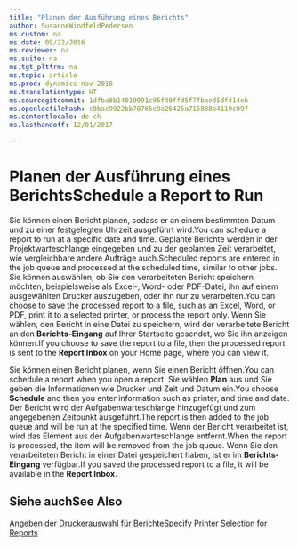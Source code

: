 ```yaml
---
title: "Planen der Ausführung eines Berichts"
author: SusanneWindfeldPedersen
ms.custom: na
ms.date: 09/22/2016
ms.reviewer: na
ms.suite: na
ms.tgt_pltfrm: na
ms.topic: article
ms.prod: dynamics-nav-2018
ms.translationtype: HT
ms.sourcegitcommit: 1dfba8b14019991c95f40ffd5f7fbaed5df414eb
ms.openlocfilehash: c8bac9922bb70765e9a26425a715888b4119c097
ms.contentlocale: de-ch
ms.lasthandoff: 12/01/2017

---
```

    
# <a name="schedule-a-report-to-run"></a><span data-ttu-id="513da-102">Planen der Ausführung eines Berichts</span><span class="sxs-lookup"><span data-stu-id="513da-102">Schedule a Report to Run</span></span>
<span data-ttu-id="513da-103">Sie können einen Bericht planen, sodass er an einem bestimmten Datum und zu einer festgelegten Uhrzeit ausgeführt wird.</span><span class="sxs-lookup"><span data-stu-id="513da-103">You can schedule a report to run at a specific date and time.</span></span> <span data-ttu-id="513da-104">Geplante Berichte werden in der Projektwarteschlange eingegeben und zu der geplanten Zeit verarbeitet, wie vergleichbare andere Aufträge auch.</span><span class="sxs-lookup"><span data-stu-id="513da-104">Scheduled reports are entered in the job queue and processed at the scheduled time, similar to other jobs.</span></span> <span data-ttu-id="513da-105">Sie können auswählen, ob Sie den verarbeiteten Bericht speichern möchten, beispielsweise als Excel-, Word- oder PDF-Datei, ihn auf einem ausgewählten Drucker auszugeben, oder ihn nur zu verarbeiten.</span><span class="sxs-lookup"><span data-stu-id="513da-105">You can choose to save the processed report to a file, such as an Excel, Word, or PDF, print it to a selected printer, or process the report only.</span></span> <span data-ttu-id="513da-106">Wenn Sie wählen, den Bericht in eine Datei zu speichern, wird der verarbeitete Bericht an den **Berichts-Eingang** auf Ihrer Startseite gesendet, wo Sie ihn anzeigen können.</span><span class="sxs-lookup"><span data-stu-id="513da-106">If you choose to save the report to a file, then the processed report is sent to the **Report Inbox** on your Home page, where you can view it.</span></span> 

<span data-ttu-id="513da-107">Sie können einen Bericht planen, wenn Sie einen Bericht öffnen.</span><span class="sxs-lookup"><span data-stu-id="513da-107">You can schedule a report when you open a report.</span></span> <span data-ttu-id="513da-108">Sie wählen **Plan** aus und Sie geben die Informationen wie Drucker und Zeit und Datum ein.</span><span class="sxs-lookup"><span data-stu-id="513da-108">You choose **Schedule** and then you enter information such as printer, and time and date.</span></span> <span data-ttu-id="513da-109">Der Bericht wird der Aufgabenwarteschlange hinzugefügt und zum angegebenen Zeitpunkt ausgeführt.</span><span class="sxs-lookup"><span data-stu-id="513da-109">The report is then added to the job queue and will be run at the specified time.</span></span> <span data-ttu-id="513da-110">Wenn der Bericht verarbeitet ist, wird das Element aus der Aufgabenwarteschlange entfernt.</span><span class="sxs-lookup"><span data-stu-id="513da-110">When the report is processed, the item will be removed from the job queue.</span></span> <span data-ttu-id="513da-111">Wenn Sie den verarbeiteten Bericht in einer Datei gespeichert haben, ist er im **Berichts-Eingang** verfügbar.</span><span class="sxs-lookup"><span data-stu-id="513da-111">If you saved the processed report to a file, it will be available in the **Report Inbox**.</span></span>

## <a name="see-also"></a><span data-ttu-id="513da-112">Siehe auch</span><span class="sxs-lookup"><span data-stu-id="513da-112">See Also</span></span>
[<span data-ttu-id="513da-113">Angeben der Druckerauswahl für Berichte</span><span class="sxs-lookup"><span data-stu-id="513da-113">Specify Printer Selection for Reports</span></span>](ui-specify-printer-selection-reports.md) 

 


